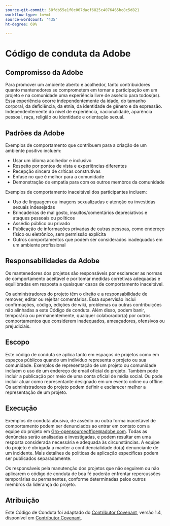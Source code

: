 ```yaml
---
source-git-commit: 58fdb55e1f0c067dacf6825c4076465bc8c5d821
workflow-type: tm+mt
source-wordcount: '435'
ht-degree: 69%

---
```

# Código de conduta da Adobe

## Compromisso da Adobe

Para promover um ambiente aberto e acolhedor, tanto contribuidores quanto mantenedores se comprometem em tornar a participação em um projeto e na comunidade uma experiência livre de assédio para todos(as). Essa experiência ocorre independentemente da idade, do tamanho corporal, da deficiência, da etnia, da identidade de gênero e da expressão. Independentemente do nível de experiência, nacionalidade, aparência pessoal, raça, religião ou identidade e orientação sexual.

## Padrões da Adobe

Exemplos de comportamento que contribuem para a criação de um ambiente positivo incluem:

* Usar um idioma acolhedor e inclusivo
* Respeito por pontos de vista e experiências diferentes
* Recepção sincera de críticas construtivas
* Ênfase no que é melhor para a comunidade
* Demonstração de empatia para com os outros membros da comunidade

Exemplos de comportamento inaceitável dos participantes incluem:

* Uso de linguagem ou imagens sexualizadas e atenção ou investidas sexuais indesejadas
* Brincadeiras de mal gosto, insultos/comentários depreciativos e ataques pessoais ou políticos
* Assédio público ou privado
* Publicação de informações privadas de outras pessoas, como endereço físico ou eletrônico, sem permissão explícita
* Outros comportamentos que podem ser considerados inadequados em um ambiente profissional

## Responsabilidades da Adobe

Os mantenedores dos projetos são responsáveis por esclarecer as normas de comportamento aceitável e por tomar medidas corretivas adequadas e equilibradas em resposta a quaisquer casos de comportamento inaceitável.

Os administradores do projeto têm o direito e a responsabilidade de remover, editar ou rejeitar comentários. Essa supervisão inclui confirmações, código, edições de wiki, problemas ou outras contribuições não alinhadas a este Código de conduta. Além disso, podem banir, temporária ou permanentemente, qualquer colaborador(a) por outros comportamentos que considerem inadequados, ameaçadores, ofensivos ou prejudiciais.

## Escopo

Este código de conduta se aplica tanto em espaços de projetos como em espaços públicos quando um indivíduo representa o projeto ou sua comunidade. Exemplos de representação de um projeto ou comunidade incluem o uso de um endereço de email oficial do projeto. Também pode incluir a publicação por meio de uma conta oficial de mídia social. Ou pode incluir atuar como representante designado em um evento online ou offline. Os administradores do projeto podem definir e esclarecer melhor a representação de um projeto.

## Execução

Exemplos de conduta abusiva, de assédio ou outra forma inaceitável de comportamento podem ser denunciados ao entrar em contato com a equipe do projeto em Grp-opensourceoffice@adobe.com. Todas as denúncias serão analisadas e investigadas, e podem resultar em uma resposta considerada necessária e adequada às circunstâncias. A equipe do projeto é obrigada a manter a confidencialidade do(a) denunciante de um incidente. Mais detalhes de políticas de aplicação específicas podem ser publicados separadamente.

Os responsáveis pela manutenção dos projetos que não seguirem ou não aplicarem o código de conduta de boa fé poderão enfrentar repercussões temporárias ou permanentes, conforme determinadas pelos outros membros da liderança do projeto.

## Atribuição

Este Código de Conduta foi adaptado do [Contributor Covenant](https://www.contributor-covenant.org/), versão 1.4, disponível em [Contributor Covenant](https://www.contributor-covenant.org/version/1/4/code-of-conduct/).
